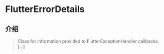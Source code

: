 # FlutterErrorDetails

## 介绍

> Class for information provided to FlutterExceptionHandler callbacks. [...]
